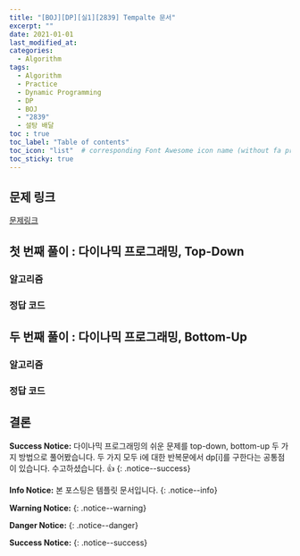 ```yaml
---
title: "[BOJ][DP][실1][2839] Tempalte 문서"
excerpt: ""
date: 2021-01-01
last_modified_at: 
categories:
  - Algorithm
tags:
  - Algorithm
  - Practice
  - Dynamic Programming
  - DP
  - BOJ
  - "2839"
  - 설탕 배달
toc : true
toc_label: "Table of contents"
toc_icon: "list"  # corresponding Font Awesome icon name (without fa prefix)
toc_sticky: true
---
```


## 문제 링크

[문제링크](boj.kr/1550)   

## 첫 번째 풀이 : 다이나믹 프로그래밍, Top-Down

### 알고리즘

### 정답 코드

## 두 번째 풀이 : 다이나믹 프로그래밍, Bottom-Up

### 알고리즘

### 정답 코드

## 결론

**Success Notice:**
다이나믹 프로그래밍의 쉬운 문제를 top-down, bottom-up 두 가지 방법으로 풀어봤습니다. 두 가지 모두 i에 대한 반복문에서 dp[i]를 구한다는 공통점이 있습니다. 수고하셨습니다. :+1:
{: .notice--success}

**Info Notice:** 
본 포스팅은 템플릿 문서입니다.
{: .notice--info}

**Warning Notice:**
{: .notice--warning}

**Danger Notice:**
{: .notice--danger}

**Success Notice:**
{: .notice--success}